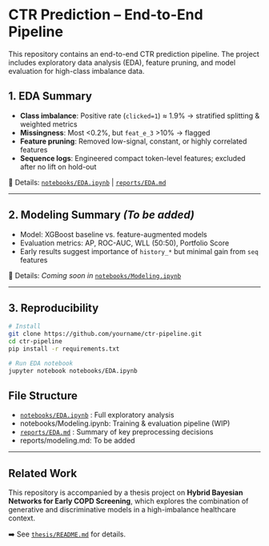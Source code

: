 # CTR Prediction – End-to-End Pipeline

This repository contains an end-to-end CTR prediction pipeline. The project includes exploratory data analysis (EDA), feature pruning, and model evaluation for high-class imbalance data.

## 1. EDA Summary

- **Class imbalance**: Positive rate (`clicked=1`) ≈ 1.9% → stratified splitting & weighted metrics
- **Missingness**: Most <0.2%, but `feat_e_3` >10% → flagged
- **Feature pruning**: Removed low-signal, constant, or highly correlated features
- **Sequence logs**: Engineered compact token-level features; excluded after no lift on hold-out

📎 Details: [`notebooks/EDA.ipynb`](notebooks/EDA.ipynb) | [`reports/EDA.md`](reports/EDA.md)

---

## 2. Modeling Summary *(To be added)*

- Model: XGBoost baseline vs. feature-augmented models
- Evaluation metrics: AP, ROC-AUC, WLL (50:50), Portfolio Score
- Early results suggest importance of `history_*` but minimal gain from `seq` features

📎 Details: *Coming soon in* [`notebooks/Modeling.ipynb`](notebooks/Modeling.ipynb)

---

## 3. Reproducibility

```bash
# Install
git clone https://github.com/yourname/ctr-pipeline.git
cd ctr-pipeline
pip install -r requirements.txt

# Run EDA notebook
jupyter notebook notebooks/EDA.ipynb
```
## File Structure
- [`notebooks/EDA.ipynb`](notebooks/EDA.ipynb)  : Full exploratory analysis
- notebooks/Modeling.ipynb: Training & evaluation pipeline (WIP)
- [`reports/EDA.md`](reports/EDA.md)  : Summary of key preprocessing decisions
- reports/modeling.md: To be added

---
## Related Work

This repository is accompanied by a thesis project on **Hybrid Bayesian Networks for Early COPD Screening**, which explores the combination of generative and discriminative models in a high-imbalance healthcare context.

➡️ See [`thesis/README.md`](thesis/README.md) for details.


